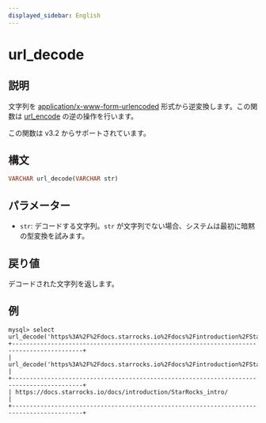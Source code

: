 ```yaml
---
displayed_sidebar: English
---
```


# url_decode

## 説明

文字列を [application/x-www-form-urlencoded](https://www.w3.org/TR/html4/interact/forms.html#h-17.13.4.1) 形式から逆変換します。この関数は [url_encode](./url_encode.md) の逆の操作を行います。

この関数は v3.2 からサポートされています。

## 構文

```haskell
VARCHAR url_decode(VARCHAR str)
```

## パラメーター

- `str`: デコードする文字列。`str` が文字列でない場合、システムは最初に暗黙の型変換を試みます。

## 戻り値

デコードされた文字列を返します。

## 例

```plaintext
mysql> select url_decode('https%3A%2F%2Fdocs.starrocks.io%2Fdocs%2Fintroduction%2FStarRocks_intro%2F');
+------------------------------------------------------------------------------------------+
| url_decode('https%3A%2F%2Fdocs.starrocks.io%2Fdocs%2Fintroduction%2FStarRocks_intro%2F') |
+------------------------------------------------------------------------------------------+
| https://docs.starrocks.io/docs/introduction/StarRocks_intro/                             |
+------------------------------------------------------------------------------------------+
```
